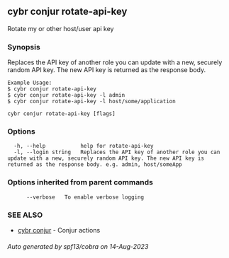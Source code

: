 ## cybr conjur rotate-api-key

Rotate my or other host/user api key

### Synopsis

Replaces the API key of another role you can update with a new, securely random API key. The new API key is returned as the response body.


	
	Example Usage:
	$ cybr conjur rotate-api-key
	$ cybr conjur rotate-api-key -l admin
	$ cybr conjur rotate-api-key -l host/some/application

```
cybr conjur rotate-api-key [flags]
```

### Options

```
  -h, --help           help for rotate-api-key
  -l, --login string   Replaces the API key of another role you can update with a new, securely random API key. The new API key is returned as the response body. e.g. admin, host/someApp
```

### Options inherited from parent commands

```
      --verbose   To enable verbose logging
```

### SEE ALSO

* [cybr conjur](cybr_conjur.md)	 - Conjur actions

###### Auto generated by spf13/cobra on 14-Aug-2023
